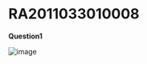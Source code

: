 # RA2011033010008

**Question1**

![image](https://github.com/SHRE-YANSH/RA2011033010008/assets/68938378/75c2f498-f112-47c8-bb95-b4e3d8c1615a)

